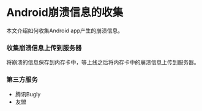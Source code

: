 
# Android崩溃信息的收集
本文介绍如何收集Android app产生的崩溃信息。

<!--more-->

### 收集崩溃信息上传到服务器

将崩溃的信息保存到内存卡中，等上线之后将内存卡中的崩溃信息上传到服务器。

### 第三方服务
- 腾讯Bugly
- 友盟